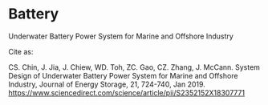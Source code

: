 # Battery
Underwater Battery Power System for Marine and Offshore Industry


Cite as:

CS. Chin, J. Jia, J. Chiew, WD. Toh, ZC. Gao, CZ. Zhang, J. McCann. System Design of Underwater Battery Power System for Marine and Offshore Industry, 
Journal of Energy Storage, 21, 724-740, Jan 2019. https://www.sciencedirect.com/science/article/pii/S2352152X18307771


